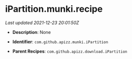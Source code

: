 # iPartition.munki.recipe

_Last updated 2021-12-23 20:01:50Z_

- **Description**: None

- **Identifier**: `com.github.apizz.munki.iPartition`

- **Parent Recipes**: `com.github.apizz.download.iPartition`
